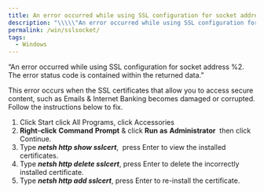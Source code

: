 ```yaml
---
title: An error occurred while using SSL configuration for socket address Error
description: "\\\\\"An error occurred while using SSL configuration for socket address %2. The error status code is contained within the returned data.\\\\\""
permalink: /win/sslsocket/
tags:
  - Windows
---
```

&#8220;An error occurred while using SSL configuration for socket address %2. The error status code is contained within the returned data.&#8221;

This error occurs when the SSL certificates that allow you to access secure content, such as Emails & Internet Banking becomes damaged or corrupted. Follow the instructions below to fix.

  1. Click Start click All Programs, click Accessories
  2. **Right**&#8211;**click** **Command** **Prompt** & click **Run** **as** **Administrator**  then click Continue.
  3. Type **_netsh http show sslcert_**,  press Enter to view the installed certificates.
  4. Type **_netsh http delete sslcert_**, press Enter to delete the incorrectly installed certificate.
  5. Type **_netsh http add sslcert_**, press Enter to re-install the certificate.
